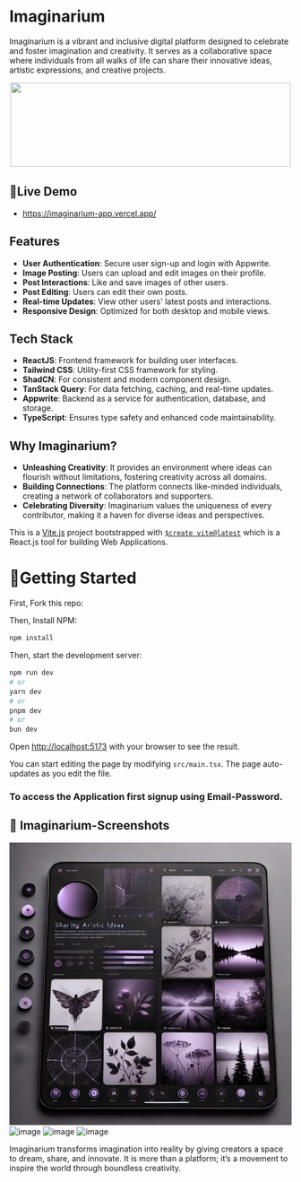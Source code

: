 # Imaginarium

Imaginarium is a vibrant and inclusive digital platform designed to celebrate and foster imagination and creativity. It serves as a collaborative space where individuals from all walks of life can share their innovative ideas, artistic expressions, and creative projects.
<p align="center">
 <img src="https://github.com/user-attachments/assets/ced6cd24-9bf6-4837-9112-ad2e827b2213" width="500" height="150">
</p>

## 🔺Live Demo
- https://imaginarium-app.vercel.app/ <br>

## Features

- **User Authentication**: Secure user sign-up and login with Appwrite.
- **Image Posting**: Users can upload and edit images on their profile.
- **Post Interactions**: Like and save images of other users.
- **Post Editing**: Users can edit their own posts.
- **Real-time Updates**: View other users' latest posts and interactions.
- **Responsive Design**: Optimized for both desktop and mobile views.

## Tech Stack

- **ReactJS**: Frontend framework for building user interfaces.
- **Tailwind CSS**: Utility-first CSS framework for styling.
- **ShadCN**: For consistent and modern component design.
- **TanStack Query**: For data fetching, caching, and real-time updates.
- **Appwrite**: Backend as a service for authentication, database, and storage.
- **TypeScript**: Ensures type safety and enhanced code maintainability.

## Why Imaginarium?
- **Unleashing Creativity**: It provides an environment where ideas can flourish without limitations, fostering creativity across all domains.
- **Building Connections**: The platform connects like-minded individuals, creating a network of collaborators and supporters.
- **Celebrating Diversity**: Imaginarium values the uniqueness of every contributor, making it a haven for diverse ideas and perspectives.

This is a [Vite.js](https://vitejs.dev) project bootstrapped with [`$create vite@latest`](https://vitejs.dev/guide/) which is a React.js tool for building Web Applications.

# 🔺Getting Started

First, Fork this repo:

Then, Install NPM:
```bash
npm install
```
Then, start the development server:
```bash
npm run dev
# or
yarn dev
# or
pnpm dev
# or
bun dev
```
Open [http://localhost:5173](http://localhost:5173) with your browser to see the result.


You can start editing the page by modifying `src/main.tsx`. The page auto-updates as you edit the file.
</br>
### To access the Application first signup using Email-Password.
## 📸 Imaginarium-Screenshots

![Imaginarium Preview](public/assets/images/pic1.webp)
![image](https://github.com/user-attachments/assets/a2e3b6e6-69cc-485f-a38f-3dc324f08540)
![image](https://github.com/user-attachments/assets/69a44882-7d69-4324-a4e4-16a655c066b2)
![image](https://github.com/user-attachments/assets/d3d9e9c5-4280-48eb-a2bc-c369cfb1ff98)


Imaginarium transforms imagination into reality by giving creators a space to dream, share, and innovate. It is more than a platform; it’s a movement to inspire the world through boundless creativity.
